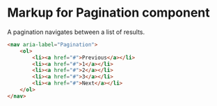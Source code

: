 # Markup for Pagination component

A pagination navigates between a list of results.

```html
<nav aria-label="Pagination">
    <ol>
        <li><a href="#">Previous</a></li>
        <li><a href="#">1</a></li>
        <li><a href="#">2</a></li>
        <li><a href="#">3</a></li>
        <li><a href="#">Next</a></li>
    </ol>
</nav>
```
